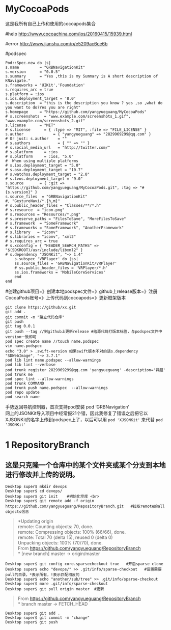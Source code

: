 # MyCocoaPods
这是我所有自己上传和使用的cocoapods集合

#help http://www.cocoachina.com/ios/20160415/15939.html

#error http://www.jianshu.com/p/e5209ac6ce6b

#podspec

```
Pod::Spec.new do |s|
s.name         = "GRBNavigationKit"
s.version      = "0.0.5"
s.summary      = "Yes ,this is my Summary is A short description of KNavigate."
s.frameworks = 'UIKit','Foundation'
s.requires_arc = true
s.platform = :ios
s.ios.deployment_target = '8.0'
s.description  = "this is the description you know ? yes ,so ,what do you want to do?Yes you are right"
s.homepage     = "https://github.com/yangyueguang/MyCocoaPods"
# s.screenshots  = "www.example.com/screenshots_1.gif", "www.example.com/screenshots_2.gif"
s.license      = "MIT"
# s.license      = { :type => "MIT", :file => "FILE_LICENSE" }
s.author             = { "yangyueguang" => "2829969299@qq.com" }
# Or just: s.author    = ""
# s.authors            = { "" => "" }
# s.social_media_url   = "http://twitter.com/"
# s.platform     = :ios
# s.platform     = :ios, "5.0"
#  When using multiple platforms
# s.ios.deployment_target = "5.0"
# s.osx.deployment_target = "10.7"
# s.watchos.deployment_target = "2.0"
# s.tvos.deployment_target = "9.0"
s.source       = { :git => "https://github.com/yangyueguang/MyCocoaPods.git", :tag => "#{s.version}" }
s.source_files  = "GRBNavigationKit"
#, "GestureNavi/*.{h,m}"
# s.public_header_files = "Classes/**/*.h"
# s.resource  = "icon.png"
# s.resources = "Resources/*.png"
# s.preserve_paths = "FilesToSave", "MoreFilesToSave"
# s.framework  = "SomeFramework"
# s.frameworks = "SomeFramework", "AnotherFramework"
# s.library   = "iconv"
# s.libraries = "iconv", "xml2"
# s.requires_arc = true
# s.xcconfig = { "HEADER_SEARCH_PATHS" => "$(SDKROOT)/usr/include/libxml2" }
# s.dependency "JSONKit", "~> 1.4"
    s.subspec 'VRPlayer' do |ss|
    ss.source_files = 'GRBNavigationKit/VRPlayer'
    # ss.public_header_files = 'VRPlayer/*.h'
    ss.ios.frameworks = 'MobileCoreServices'
    end
end
```

#创建github项目=》创建本地podspec文件=》github上release版本=》注册CocoaPods账号=》上传代码到cocoapods=》更新框架版本

```
git clone https://github/xx.git
git add .
git commit -m "建立代码仓库"
git push
git tag 0.0.1
git push --tag //到github上更新release #给源代码打版本标签，与podspec文件中version一致即可
pod spec create name //touch name.podspec
vim name.podspec
echo "3.0" > .swift-version 如果swift版本不对的话s.dependency "SDWebImage", "~> 3.7.1"
pod lib lint name.podspec --allow-warnings
pod lib lint --verbose
pod trunk register 2829969299@qq.com 'yangyueguang' -description='薛超'
pod trunk me
pod spec lint --allow-warnings
pod trunk COMMAND
pod trunk push name.podspec  --allow-warnings
pod repo update
pod search name
```


手势返回导航控制器，首次支持pod安装 pod ‘GRBNavigation’<br>
网上的JSONKit导入项目中经常报21个错，因此我修复了错误之后把它以XJSONKit的名字上传到podspec上了，以后可以用 
`pod 'XJSONKit'`
来代替
`pod 'JSONKit' `


# 1  RepositoryBranch
## 这是只克隆一个仓库中的某个文件夹或某个分支到本地进行修改并上传的说明。
```
Desktop super$ mkdir devops
Desktop super$ cd devops/
Desktop super$ git init    #初始化空库 <br>
Desktop super$ git remote add -f origin https://github.com/yangyueguang/RepositoryBranch.git   #拉取remote的all objects信息
```
>\*Updating origin<br>
remote: Counting objects: 70, done.<br>
remote: Compressing objects: 100% (66/66), done.<br>
remote: Total 70 (delta 15), reused 0 (delta 0)<br>
Unpacking objects: 100% (70/70), done.<br>
From https://github.com/yangyueguang/RepositoryBranch<br>
\* [new branch]      master     -> origin/master<br>
```
Desktop super$ git config core.sparsecheckout true   #开启sparse clone
Desktop super$ echo "devops/" >> .git/info/sparse-checkout   #设置需要pull的目录，*表示所有，!表示匹配相反的
Desktop super$ echo "another/sub/tree" >> .git/info/sparse-checkout
Desktop super$ more .git/info/sparse-checkout
Desktop super$ git pull origin master  #更新
```
>From https://github.com/yangyueguang/RepositoryBranch<br>
\* branch            master     -> FETCH_HEAD
```
Desktop super$ git add .
Desktop super$ git commit -m "change"
Desktop super$ git push
```
